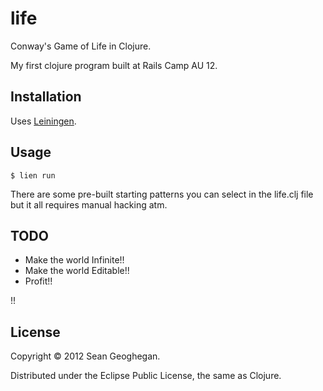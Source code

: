# life

Conway's Game of Life in Clojure.

My first clojure program built at Rails Camp AU 12.

## Installation

Uses [Leiningen](https://github.com/technomancy/leiningen).

## Usage

    $ lien run

There are some pre-built starting patterns you can select in the life.clj
file but it all requires manual hacking atm.

## TODO

* Make the world Infinite!!
* Make the world Editable!!
* Profit!!

!!

## License

Copyright © 2012 Sean Geoghegan.

Distributed under the Eclipse Public License, the same as Clojure.

